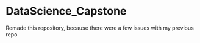 # DataScience_Capstone
Remade this repository, because there were a few issues with my previous repo
